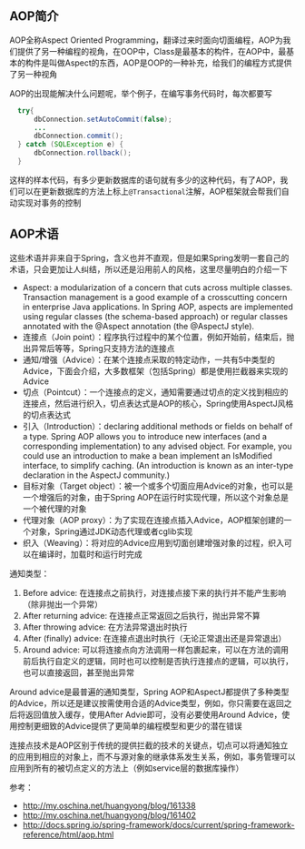## AOP简介

AOP全称Aspect Oriented Programming，翻译过来时面向切面编程，AOP为我们提供了另一种编程的视角，在OOP中，Class是最基本的构件，在AOP中，最基本的构件是叫做Aspect的东西，AOP是OOP的一种补充，给我们的编程方式提供了另一种视角

AOP的出现能解决什么问题呢，举个例子，在编写事务代码时，每次都要写

```java
  try{
      dbConnection.setAutoCommit(false);
      ...
      dbConnection.commit();
  } catch (SQLException e) {
      dbConnection.rollback();
  }
```

这样的样本代码，有多少更新数据库的语句就有多少的这种代码，有了AOP，我们可以在更新数据库的方法上标上`@Transactional`注解，AOP框架就会帮我们自动实现对事务的控制

## AOP术语

这些术语并非来自于Spring，含义也并不直观，但是如果Spring发明一套自己的术语，只会更加让人纠结，所以还是沿用前人的风格，这里尽量明白的介绍一下

* Aspect: a modularization of a concern that cuts across multiple classes. Transaction management is a good example of a crosscutting concern in enterprise Java applications. In Spring AOP, aspects are implemented using regular classes (the schema-based approach) or regular classes annotated with the @Aspect annotation (the @AspectJ style).
* 连接点（Join point）：程序执行过程中的某个位置，例如开始前，结束后，抛出异常后等等，Spring只支持方法的连接点
* 通知/增强（Advice）：在某个连接点采取的特定动作，一共有5中类型的Advice，下面会介绍，大多数框架（包括Spring）都是使用拦截器来实现的Advice
* 切点（Pointcut）：一个连接点的定义，通知需要通过切点的定义找到相应的连接点，然后进行织入，切点表达式是AOP的核心，Spring使用AspectJ风格的切点表达式
* 引入（Introduction）：declaring additional methods or fields on behalf of a type. Spring AOP allows you to introduce new interfaces (and a corresponding implementation) to any advised object. For example, you could use an introduction to make a bean implement an IsModified interface, to simplify caching. (An introduction is known as an inter-type declaration in the AspectJ community.)
* 目标对象（Target object）：被一个或多个切面应用Advice的对象，也可以是一个增强后的对象，由于Spring AOP在运行时实现代理，所以这个对象总是一个被代理的对象
* 代理对象（AOP proxy）：为了实现在连接点插入Advice，AOP框架创建的一个对象，Spring通过JDK动态代理或者cglib实现
* 织入（Weaving）：将对应的Advice应用到切面创建增强对象的过程，织入可以在编译时，加载时和运行时完成

通知类型：

1. Before advice: 在连接点之前执行，对连接点接下来的执行并不能产生影响（除非抛出一个异常）
2. After returning advice: 在连接点正常返回之后执行，抛出异常不算
3. After throwing advice: 在方法异常退出时执行
4. After (finally) advice: 在连接点退出时执行（无论正常退出还是异常退出）
5. Around advice: 可以将连接点向方法调用一样包裹起来，可以在方法的调用前后执行自定义的逻辑，同时也可以控制是否执行连接点的逻辑，可以执行，也可以直接返回，甚至抛出异常

Around advice是最普遍的通知类型，Spring AOP和AspectJ都提供了多种类型的Advice，所以还是建议按需使用合适的Advice类型，例如，你只需要在返回之后将返回值放入缓存，使用After Advie即可，没有必要使用Around Advice，使用控制更细致的Advice提供了更简单的编程模型和更少的潜在错误

连接点技术是AOP区别于传统的提供拦截的技术的关键点，切点可以将通知独立的应用到相应的对象上，而不与源对象的继承体系发生关系，例如，事务管理可以应用到所有的被切点定义的方法上（例如service层的数据库操作）

参考：
* <http://my.oschina.net/huangyong/blog/161338>
* <http://my.oschina.net/huangyong/blog/161402>
* <http://docs.spring.io/spring-framework/docs/current/spring-framework-reference/html/aop.html>
